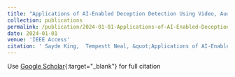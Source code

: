 ```yaml
---
title: "Applications of AI-Enabled Deception Detection Using Video, Audio, and Physiological Data: A Systematic Review"
collection: publications
permalink: /publication/2024-01-01-Applications-of-AI-Enabled-Deception-Detection-Using-Video-Audio-and-Physiological-Data-A-Systematic-Review
date: 2024-01-01
venue: 'IEEE Access'
citation: ' Sayde King,  Tempestt Neal, &quot;Applications of AI-Enabled Deception Detection Using Video, Audio, and Physiological Data: A Systematic Review.&quot; IEEE Access, 2024.'
---
```

Use [Google Scholar](https://scholar.google.com/scholar?q=Applications+of+AI+Enabled+Deception+Detection+Using+Video,+Audio,+and+Physiological+Data:+A+Systematic+Review){:target="_blank"} for full citation